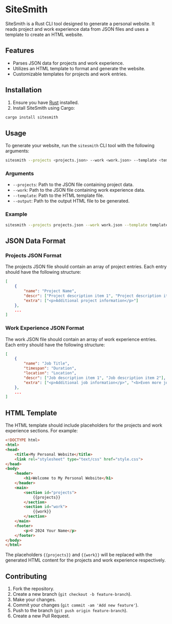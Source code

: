 # SiteSmith

SiteSmith is a Rust CLI tool designed to generate a personal website. It reads project and work experience data from JSON files and uses a template to create an HTML website.

## Features

- Parses JSON data for projects and work experience.
- Utilizes an HTML template to format and generate the website.
- Customizable templates for projects and work entries.

## Installation

1. Ensure you have [Rust](https://www.rust-lang.org/tools/install) installed.
2. Install SiteSmith using Cargo:

```bash
cargo install sitesmith
```

## Usage

To generate your website, run the `sitesmith` CLI tool with the following arguments:

```bash
sitesmith --projects <projects.json> --work <work.json> --template <template.html> --output <output.html>
```

### Arguments

- `--projects`: Path to the JSON file containing project data.
- `--work`: Path to the JSON file containing work experience data.
- `--template`: Path to the HTML template file.
- `--output`: Path to the output HTML file to be generated.

### Example

```bash
sitesmith --projects projects.json --work work.json --template template.html --output index.html
```

## JSON Data Format

### Projects JSON Format

The projects JSON file should contain an array of project entries. Each entry should have the following structure:

```json
[
    {
        "name": "Project Name",
        "descr": ["Project description item 1", "Project description item 2"],
        "extra": ["<p>Additional project information</p>"]
    },
    ...
]
```

### Work Experience JSON Format

The work JSON file should contain an array of work experience entries. Each entry should have the following structure:

```json
[
    {
        "name": "Job Title",
        "timespan": "Duration",
        "location": "Location",
        "descr": ["Job description item 1", "Job description item 2"],
        "extra": ["<p>Additional job information</p>", "<b>Even more job info!</b>"]
    },
    ...
]
```

## HTML Template

The HTML template should include placeholders for the projects and work experience sections. For example:

```html
<!DOCTYPE html>
<html>
<head>
    <title>My Personal Website</title>
    <link rel="stylesheet" type="text/css" href="style.css">
</head>
<body>
    <header>
        <h1>Welcome to My Personal Website</h1>
    </header>
    <main>
        <section id="projects">
            {{projects}}
        </section>
        <section id="work">
            {{work}}
        </section>
    </main>
    <footer>
        <p>© 2024 Your Name</p>
    </footer>
</body>
</html>
```

The placeholders `{{projects}}` and `{{work}}` will be replaced with the generated HTML content for the projects and work experience respectively.

## Contributing

1. Fork the repository.
2. Create a new branch (`git checkout -b feature-branch`).
3. Make your changes.
4. Commit your changes (`git commit -am 'Add new feature'`).
5. Push to the branch (`git push origin feature-branch`).
6. Create a new Pull Request.

